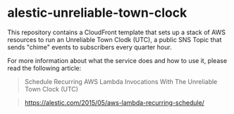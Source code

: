 # alestic-unreliable-town-clock

This repository contains a CloudFront template that sets up a stack of
AWS resources to run an Unreliable Town Clodk (UTC), a public SNS
Topic that sends "chime" events to subscribers every quarter hour.

For more information about what the service does and how to use it,
please read the following article:

>  Schedule Recurring AWS Lambda Invocations With The Unreliable Town
>  Clock (UTC)

>  <https://alestic.com/2015/05/aws-lambda-recurring-schedule/>
